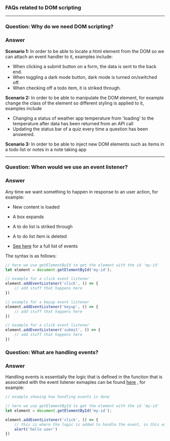 
### FAQs related to DOM scripting

---

### Question: Why do we need DOM scripting?
### Answer
**Scenario 1:** In order to be able to locate a html element from the DOM so we can attach an event handler to it, examples include:
* When clicking a submit button on a form, the data is sent to the back end.
* When toggling a dark mode button, dark mode is turned on/switched off.
* When checking off a todo item, it is striked through.
  
**Scenario 2:** In order to be able to manipulate the DOM element, for example change the class of the element so different styling is applied to it, examples include
* Changing a status of weather app temperature from 'loading' to the temperature after data has been returned from an API call
* Updating the status bar of a quiz every time a question has been answered.
  
**Scenario 3:** In order to be able to inject new DOM elements such as items in a todo list or notes in a note taking app

---
### Question: When would we use an event listener?
### Answer
Any time we want something to happen in response to an user action, for example:
* New content is loaded
* A box expands
* A to do list is striked through
* A to do list item is deleted

* [See here](https://developer.mozilla.org/en-US/docs/Web/API/UI_Events) for a full list of events 

The syntax is as follows:

```javascript
// here we use getElementById to get the element with the id 'my-id'
let element = document.getElementById('my-id');

// example for a click event listener
element.addEventListener('click', () => {
    // add stuff that happens here
})

// example for a keyup event listener
element.addEventListener('keyup', () => {
    // add stuff that happens here
})

// example for a click event listener
element.addEventListener('submit', () => {
    // add stuff that happens here
})


```

### Question: What are handling events?
### Answer
Handling events is essentially the logic that is defined in the function that is associated with the event listener exmaples can be found [here](https://developer.mozilla.org/en-US/docs/Learn_web_development/Core/Scripting/Events) , for example:

```javascript
// example showing how handling events is done

// here we use getElementById to get the element with the id 'my-id'
let element = document.getElementById('my-id');

element.addEventListener('click', () => {
    // this is where the logic is added to handle the event, in this example an alert is shown to the user but more complex logic can be added such as manipulating other dom elements
    alert('hello user')
})


```
  